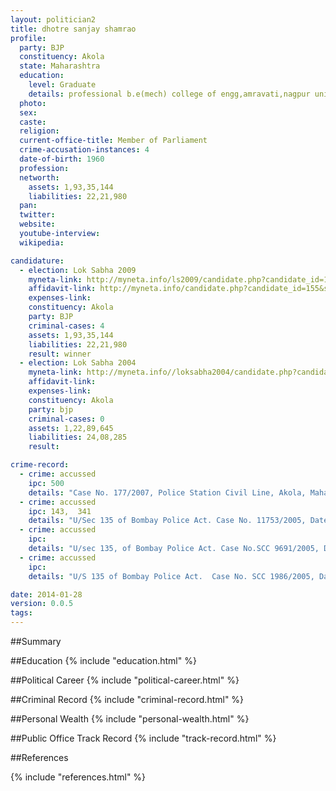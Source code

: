 ```yaml
---
layout: politician2
title: dhotre sanjay shamrao
profile: 
  party: BJP
  constituency: Akola
  state: Maharashtra
  education: 
    level: Graduate
    details: professional b.e(mech) college of engg,amravati,nagpur university 1981
  photo: 
  sex: 
  caste: 
  religion: 
  current-office-title: Member of Parliament
  crime-accusation-instances: 4
  date-of-birth: 1960
  profession: 
  networth: 
    assets: 1,93,35,144
    liabilities: 22,21,980
  pan: 
  twitter: 
  website: 
  youtube-interview: 
  wikipedia: 

candidature: 
  - election: Lok Sabha 2009
    myneta-link: http://myneta.info/ls2009/candidate.php?candidate_id=155
    affidavit-link: http://myneta.info/candidate.php?candidate_id=155&scan=original
    expenses-link: 
    constituency: Akola 
    party: BJP
    criminal-cases: 4
    assets: 1,93,35,144
    liabilities: 22,21,980
    result: winner 
  - election: Lok Sabha 2004
    myneta-link: http://myneta.info//loksabha2004/candidate.php?candidate_id=2295
    affidavit-link: 
    expenses-link: 
    constituency: Akola 
    party: bjp
    criminal-cases: 0
    assets: 1,22,89,645
    liabilities: 24,08,285
    result:  

crime-record: 
  - crime: accussed
    ipc: 500
    details: "Case No. 177/2007, Police Station Civil Line, Akola, Maharashtra, Dated 28.02.2008, Revision Petition No. 953/09, was filed before the Hon'ble High Court Judicature of Bombay Nagpur Bench Nagpur. The Hon'ble High Court Has Stayed the Proceeding of trial court on 20/03/2009" 
  - crime: accussed
    ipc: 143,  341
    details: "U/Sec 135 of Bombay Police Act. Case No. 11753/2005, Dated 20/10/2005" 
  - crime: accussed
    ipc: 
    details: "U/sec 135, of Bombay Police Act. Case No.SCC 9691/2005, Date 24/08/2005" 
  - crime: accussed
    ipc: 
    details: "U/S 135 of Bombay Police Act.  Case No. SCC 1986/2005, Date 15/09/2005" 

date: 2014-01-28
version: 0.0.5
tags: 
---
```

##Summary


##Education
{% include "education.html" %}


##Political Career
{% include "political-career.html" %}


##Criminal Record
{% include "criminal-record.html" %}


##Personal Wealth
{% include "personal-wealth.html" %}


##Public Office Track Record
{% include "track-record.html" %}


##References


{% include "references.html" %}